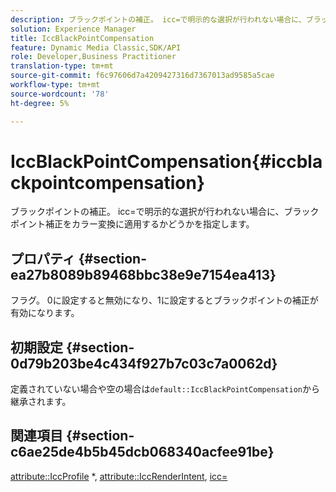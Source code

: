 ```yaml
---
description: ブラックポイントの補正。 icc=で明示的な選択が行われない場合に、ブラックポイント補正をカラー変換に適用するかどうかを指定します。
solution: Experience Manager
title: IccBlackPointCompensation
feature: Dynamic Media Classic,SDK/API
role: Developer,Business Practitioner
translation-type: tm+mt
source-git-commit: f6c97606d7a4209427316d7367013ad9585a5cae
workflow-type: tm+mt
source-wordcount: '78'
ht-degree: 5%

---
```



# IccBlackPointCompensation{#iccblackpointcompensation}

ブラックポイントの補正。 icc=で明示的な選択が行われない場合に、ブラックポイント補正をカラー変換に適用するかどうかを指定します。

## プロパティ {#section-ea27b8089b89468bbc38e9e7154ea413}

フラグ。 0に設定すると無効になり、1に設定するとブラックポイントの補正が有効になります。

## 初期設定 {#section-0d79b203be4c434f927b7c03c7a0062d}

定義されていない場合や空の場合は`default::IccBlackPointCompensation`から継承されます。

## 関連項目 {#section-c6ae25de4b5b45dcb068340acfee91be}

[attribute::IccProfile](../../../../../is-api/image-catalog/image-serving-api-ref/c-image-catalog-reference/c-attributes-reference/r-iccprofilecmyk.md#reference-db89f9dac33e447cadb359ec1ba27ee0) *,  [attribute::IccRenderIntent](../../../../../is-api/image-catalog/image-serving-api-ref/c-image-catalog-reference/c-attributes-reference/r-iccrenderintent.md#reference-012f207f28bd4406a5368d23ed95a51f),  [icc=](../../../../../is-api/http-ref/image-serving-api-ref/c-http-protocol-reference/c-command-reference/r-icc.md#reference-182b5679e21e4df3b4d330535a5a7517)
